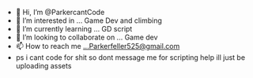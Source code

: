 - 👋 Hi, I’m @ParkercantCode
- 👀 I’m interested in ... Game Dev and climbing 
- 🌱 I’m currently learning ... GD script 
- 💞️ I’m looking to collaborate on ... Game dev 
- 📫 How to reach me ...Parkerfeller525@gmail.com
- ps i cant code for shit so dont message me for scripting help ill just be uploading assets 

<!---
ParkercantCode/ParkercantCode is a ✨ special ✨ repository because its `README.md` (this file) appears on your GitHub profile.
You can click the Preview link to take a look at your changes.
--->
